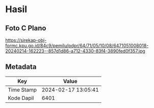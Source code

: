 # Hasil

## Foto C Plano

https://sirekap-obj-formc.kpu.go.id/84c9/pemilu/pdpr/64/71/05/10/08/6471051008018-20240214-162223--857d1d86-a712-4330-83f4-3890fed0f357.jpg


## Metadata

| Key        | Value               |
| ---------- | ------------------- |
| Time Stamp | 2024-02-17 13:05:41 |
| Kode Dapil | 6401                |



